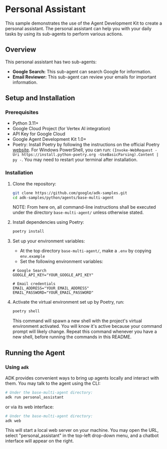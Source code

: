 # Personal Assistant

This sample demonstrates the use of the Agent Development Kit to create a personal assistant. The personal assistant can help you with your daily tasks by using its sub-agents to perform various actions.

## Overview

This personal assistant has two sub-agents:

*   **Google Search:** This sub-agent can search Google for information.
*   **Email Reviewer:** This sub-agent can review your emails for important information.

## Setup and Installation

### Prerequisites

*   Python 3.11+
*   Google Cloud Project (for Vertex AI integration)
*   API Key for Google Cloud
*   Google Agent Development Kit 1.0+
*   Poetry: Install Poetry by following the instructions on the official Poetry [website](https://python-poetry.org/docs/). For Windows PowerShell, you can run: `(Invoke-WebRequest -Uri https://install.python-poetry.org -UseBasicParsing).Content | py -`. You may need to restart your terminal after installation.

### Installation

1.  Clone the repository:

    ```bash
    git clone https://github.com/google/adk-samples.git
    cd adk-samples/python/agents/base-multi-agent
    ```
    NOTE: From here on, all command-line instructions shall be executed under the directory `base-multi-agent/` unless otherwise stated.

2.  Install dependencies using Poetry:

    ```bash
    poetry install
    ```

3.  Set up your environment variables:

    - At the top directory `base-multi-agent/`, make a `.env` by copying `env.example`
    - Set the following environment variables:
    ```
    # Google Search
    GOOGLE_API_KEY="YOUR_GOOGLE_API_KEY"

    # Email credentials
    EMAIL_ADDRESS="YOUR_EMAIL_ADDRESS"
    EMAIL_PASSWORD="YOUR_EMAIL_PASSWORD"
    ```

4.  Activate the virtual environment set up by Poetry, run:
    ```bash
    poetry shell
    ```
    This command will spawn a new shell with the project's virtual environment activated. You will know it's active because your command prompt will likely change. Repeat this command whenever you have a new shell, before running the commands in this README.

## Running the Agent

### Using `adk`

ADK provides convenient ways to bring up agents locally and interact with them.
You may talk to the agent using the CLI:

```bash
# Under the base-multi-agent directory:
adk run personal_assistant
```

or via its web interface:
```bash
# Under the base-multi-agent directory:
adk web
```

This will start a local web server on your machine. You may open the URL, select "personal_assistant" in the top-left drop-down menu, and
a chatbot interface will appear on the right.